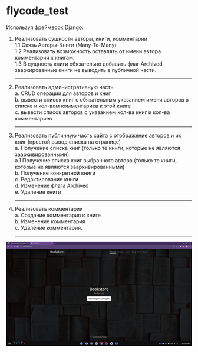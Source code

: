 # flycode_test

Используя фреймворк Django:
 
1. Реализовать сущности авторы, книги, комментарии <br>
1.1 Связь Авторы-Книги (Many-To-Many)<br>
1.2 Реализовать возможность оставлять от имени автора комментарий к книгам.<br>
1.3 В сущность книги обязательно добавить флаг Archived, заархированные книги не выводить в публичной части.<br><hr>
 
2. Реализовать административную часть<br>
a. CRUD операции для авторов и книг<br>
b. вывести список книг с обязательным указанием имени авторов в списке и кол-вом комментариев к этой книге<br>
c. вывести список авторов с указанием кол-ва книг и кол-ва комментариев<br><hr>
 
3. Реализовать публичную часть сайта с отображение авторов и их книг (простой вывод списка на странице)<br>
a. Получение списка книг (только те книги, которые не являются заархивированными)<br>
а.1 Получение списка книг выбранного автора (только те книги, которые не являются заархивированными)<br>
b. Получение конкретной книги <br>
c. Редактирование книги<br>
d. Изменение флага Archived<br>
e. Удаление книги<br><hr>

4. Реализовать комментарии<br>
а. Создание комментария к книге<br>
b. Изменение комментария<br>
с. Удаление комментария.<br><hr>

![Иллюстрация к проекту](https://github.com/deadsxnpai/flycode_test/raw/master/Screenshots/1.png)

